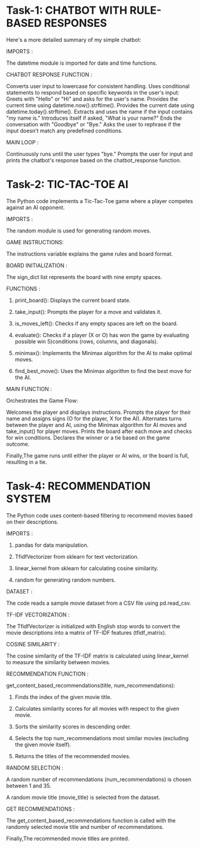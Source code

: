# Task-1: CHATBOT WITH RULE-BASED RESPONSES

Here's a more detailed summary of my simple chatbot:

IMPORTS :

The datetime module is imported for date and time functions.

CHATBOT RESPONSE FUNCTION :

Converts user input to lowercase for consistent handling.
Uses conditional statements to respond based on specific keywords in the user's input:
Greets with "Hello" or "Hi" and asks for the user's name.
Provides the current time using datetime.now().strftime().
Provides the current date using datetime.today().strftime().
Extracts and uses the name if the input contains "my name is."
Introduces itself if asked, "What is your name?"
Ends the conversation with "Goodbye" or "Bye."
Asks the user to rephrase if the input doesn't match any predefined conditions.

MAIN LOOP :

Continuously runs until the user types "bye."
Prompts the user for input and prints the chatbot's response based on the chatbot_response function.

# Task-2: TIC-TAC-TOE AI

The Python code implements a Tic-Tac-Toe game where a player competes against an AI opponent.

IMPORTS :

The random module is used for generating random moves.

GAME INSTRUCTIONS:

The instructions variable explains the game rules and board format.

BOARD INITIALIZATION :

The sign_dict list represents the board with nine empty spaces.

FUNCTIONS :

1) print_board(): Displays the current board state.

2) take_input(): Prompts the player for a move and validates it.

3) is_moves_left(): Checks if any empty spaces are left on the board.

4) evaluate(): Checks if a player (X or O) has won the game by evaluating possible win 5)conditions (rows, columns, and diagonals).

6) minimax(): Implements the Minimax algorithm for the AI to make optimal moves.

7) find_best_move(): Uses the Minimax algorithm to find the best move for the AI.

MAIN FUNCTION :

Orchestrates the Game Flow:

Welcomes the player and displays instructions.
Prompts the player for their name and assigns signs (O for the player, X for the AI).
Alternates turns between the player and AI, using the Minimax algorithm for AI moves and take_input() for player moves.
Prints the board after each move and checks for win conditions.
Declares the winner or a tie based on the game outcome.

Finally,The game runs until either the player or AI wins, or the board is full, resulting in a tie.

# Task-4: RECOMMENDATION SYSTEM

The Python code uses content-based filtering to recommend movies based on their descriptions.

IMPORTS :

1) pandas for data manipulation.

2) TfidfVectorizer from sklearn for text vectorization.

3) linear_kernel from sklearn for calculating cosine similarity.

4) random for generating random numbers.

DATASET :

The code reads a sample movie dataset from a CSV file using pd.read_csv.

TF-IDF VECTORIZATION :

The TfidfVectorizer is initialized with English stop words to convert the movie descriptions into a matrix of TF-IDF features (tfidf_matrix).

COSINE SIMILARITY :

The cosine similarity of the TF-IDF matrix is calculated using linear_kernel to measure the similarity between movies.

RECOMMENDATION FUNCTION :

get_content_based_recommendations(title, num_recommendations):

1) Finds the index of the given movie title.

2) Calculates similarity scores for all movies with respect to the given movie.

3) Sorts the similarity scores in descending order.

4) Selects the top num_recommendations most similar movies (excluding the given movie itself).

5) Returns the titles of the recommended movies.

RANDOM SELECTION :

A random number of recommendations (num_recommendations) is chosen between 1 and 35.

A random movie title (movie_title) is selected from the dataset.

GET RECOMMENDATIONS :

The get_content_based_recommendations function is called with the randomly selected movie title and number of recommendations.

Finally,The recommended movie titles are printed.
